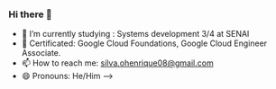 ### Hi there 👋
- 🌱 I’m currently studying :
Systems development 3/4 at SENAI
- 📃 Certificated: Google Cloud Foundations, Google Cloud Engineer Associate.
- 📫 How to reach me: silva.ohenrique08@gmail.com
- 😄 Pronouns: He/Him
-->





